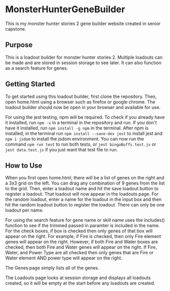 # MonsterHunterGeneBuilder
This is my monster hunter stories 2 gene builder website created in senior capstone.

## Purpose
This is a loadout builder for monster hunter stories 2. Multiple loadouts can be made and are stored in session storage to see later. It can also function as a search feature for genes.

## Getting Started
To get started using this loadout builder, first clone the repository. Then, open home.html using a browser such as firefox or google chrome. The loadout builder should now be open in your browser and available for use.

For using the jest testing, npm will be required. To check if you already have it installed, run ```npm -v``` in a terminal in the repository and run. If you don't have it installed, run ```npm install -g npm``` in the terminal. After npm is installed, in the terminal run ```npm install --save-dev jest``` to install jest and ```npm i jsdom``` to install the jsdom environment. You can now run the command ```npm run test``` to run both tests, or ```jest bingoBuffs.test.js``` or ```jest data.test.js``` if you just want that test file to run.

## How to Use
When you first open home.html, there will be a list of genes on the right and a 3x3 grid on the left. You can drag any combination of 9 genes from the list to the grid. Then, enter a loadout name and hit the save loadout button to register a loadout. That loadout will now appear in the loadouts page. For the random loadout, enter a name for the loadout in the input box and then hit the random loadout button to register the loadout. There can only be one loadout per name.

For using the search feature for gene name or skill name uses the includes() function to see if the trimmed passed in paramter is included in the name. For the check boxes, if box is checked then only genes of that box will appear on the right. For example, if Fire is checked, then only Fire element genes will appear on the right. However, if both Fire and Water boxes are checked, then both Fire and Water genes will appear on the right. If Fire, Water, and Power Type are all checked then only genes that are Fire or Water element AND power type will appear on the right.

The Genes page simply lists all of the genes.

The Loadouts page looks at session storage and displays all loadouts created, so it will be empty at the start before any loadouts are created.